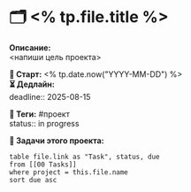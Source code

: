 # 🗂 <% tp.file.title %>

**Описание:**  
<напиши цель проекта>

**📅 Старт:** <% tp.date.now("YYYY-MM-DD") %>  
**⏳ Дедлайн:**  
deadline:: 2025-08-15

**📌 Теги:** #проект  
status:: in progress

**🔗 Задачи этого проекта:**
```dataview
table file.link as "Task", status, due
from [[00 Tasks]]
where project = this.file.name
sort due asc
